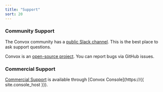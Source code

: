 ```yaml
---
title: "Support"
sort: 20
---
```


### Community Support

The Convox community has a [public Slack channel](https://invite.convox.com). This is the best place to ask support questions.

Convox is an [open-source project](https://github.com/convox). You can report bugs via GitHub issues.

### Commercial Support

[Commercial Support](/docs/support-plans) is available through [Convox Console](https://{{ site.console_host }}).
